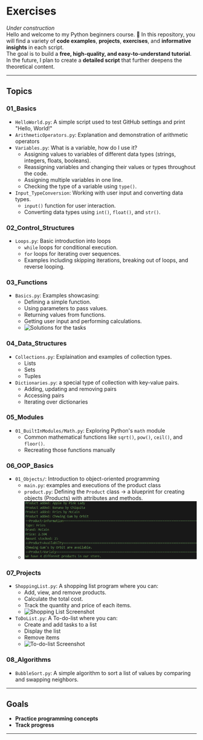 # Exercises

*Under construction*   
Hello and welcome to my Python beginners course.  🐍
In this repository, you will find a variety of **code examples**, **projects**, **exercises**, and **informative insights** in each script.  
The goal is to build a **free, high-quality, and easy-to-understand tutorial**.  
In the future, I plan to create a **detailed script** that further deepens the theoretical content.  

---

## Topics

### **01_Basics**
- `HelloWorld.py`: A simple script used to test GitHub settings and print "Hello, World!"
- `ArithmeticOperators.py`: Explanation and demonstration of arithmetic operators
- `Variables.py`: What is a variable, how do I use it?
  - Assigning values to variables of different data types (strings, integers, floats, booleans).
  - Reassigning variables and changing their values or types throughout the code.
  - Assigning multiple variables in one line.
  - Checking the type of a variable using `type()`.
- `Input_TypeConversion`: Working with user input and converting data types.
  - `input()` function for user interaction.
  - Converting data types using `int()`, `float()`, and `str()`.
### **02_Control_Structures**
- `Loops.py`: Basic introduction into loops
  - `while` loops for conditional execution.
  - `for` loops for iterating over sequences.
  - Examples including skipping iterations, breaking out of loops, and reverse looping.

### **03_Functions**
- `Basics.py`: Examples showcasing:
  - Defining a simple function.
  - Using parameters to pass values.
  - Returning values from functions.
  - Getting user input and performing calculations.
  - ![Solutions for the tasks](09_Screenshots/03_Basics.png)
### **04_Data_Structures**
- `Collections.py`: Explaination and examples of collection types.
  - Lists
  - Sets
  - Tuples
- `Dictionaries.py`: a special type of collection with key-value pairs.
  - Adding, updating and removing pairs
  - Accessing pairs
  - Iterating over dictionaries
### **05_Modules**
- `01_BuiltInModules/Math.py`: Exploring Python's `math` module
  - Common mathematical functions like `sqrt()`, `pow()`, `ceil()`, and `floor()`.
  - Recreating those functions manually

### **06_OOP_Basics**
- `01_Objects/`: Introduction to object-oriented programming
  - `main.py`: examples and executions of the product class
  - `product.py`: Defining the `Product` class -> a blueprint for creating objects (Products) with attributes and methods.
  - ![OOP Console Output](09_Screenshots/06_OOP_Basics_01_Objects.png)
  
### **07_Projects**
- `ShoppingList.py`: A shopping list program where you can:
  - Add, view, and remove products.
  - Calculate the total cost.
  - Track the quantity and price of each items.
  - ![Shopping List Screenshot](09_Screenshots/07_ShoppingList.png)
- `ToDoList.py`: A To-do-list where you can:
  - Create and add tasks to a list
  - Display the list
  - Remove items
  - ![To-do-list Screenshot](09_Screenshots/07_ToDoList.png)

### **08_Algorithms**
- `BubbleSort.py`: A simple algorithm to sort a list of values by comparing and swapping neighbors. 
---

## Goals

- **Practice programming concepts**
- **Track progress**
---
